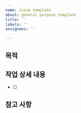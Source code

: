 ```yaml
---
name: issue template
about: general purpose template
title: ''
labels: ''
assignees: ''

---
```


## 목적
>
## 작업 상세 내용
- [ ]
## 참고 사항
